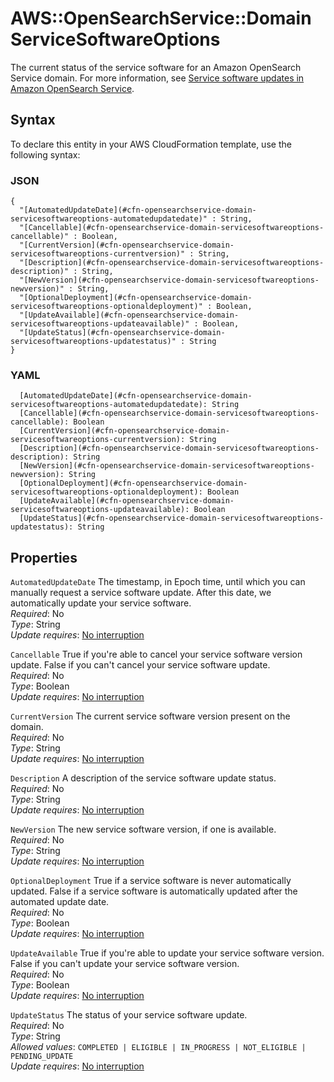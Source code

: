 # AWS::OpenSearchService::Domain ServiceSoftwareOptions<a name="aws-properties-opensearchservice-domain-servicesoftwareoptions"></a>

The current status of the service software for an Amazon OpenSearch Service domain\. For more information, see [Service software updates in Amazon OpenSearch Service](https://docs.aws.amazon.com/opensearch-service/latest/developerguide/service-software.html)\.

## Syntax<a name="aws-properties-opensearchservice-domain-servicesoftwareoptions-syntax"></a>

To declare this entity in your AWS CloudFormation template, use the following syntax:

### JSON<a name="aws-properties-opensearchservice-domain-servicesoftwareoptions-syntax.json"></a>

```
{
  "[AutomatedUpdateDate](#cfn-opensearchservice-domain-servicesoftwareoptions-automatedupdatedate)" : String,
  "[Cancellable](#cfn-opensearchservice-domain-servicesoftwareoptions-cancellable)" : Boolean,
  "[CurrentVersion](#cfn-opensearchservice-domain-servicesoftwareoptions-currentversion)" : String,
  "[Description](#cfn-opensearchservice-domain-servicesoftwareoptions-description)" : String,
  "[NewVersion](#cfn-opensearchservice-domain-servicesoftwareoptions-newversion)" : String,
  "[OptionalDeployment](#cfn-opensearchservice-domain-servicesoftwareoptions-optionaldeployment)" : Boolean,
  "[UpdateAvailable](#cfn-opensearchservice-domain-servicesoftwareoptions-updateavailable)" : Boolean,
  "[UpdateStatus](#cfn-opensearchservice-domain-servicesoftwareoptions-updatestatus)" : String
}
```

### YAML<a name="aws-properties-opensearchservice-domain-servicesoftwareoptions-syntax.yaml"></a>

```
  [AutomatedUpdateDate](#cfn-opensearchservice-domain-servicesoftwareoptions-automatedupdatedate): String
  [Cancellable](#cfn-opensearchservice-domain-servicesoftwareoptions-cancellable): Boolean
  [CurrentVersion](#cfn-opensearchservice-domain-servicesoftwareoptions-currentversion): String
  [Description](#cfn-opensearchservice-domain-servicesoftwareoptions-description): String
  [NewVersion](#cfn-opensearchservice-domain-servicesoftwareoptions-newversion): String
  [OptionalDeployment](#cfn-opensearchservice-domain-servicesoftwareoptions-optionaldeployment): Boolean
  [UpdateAvailable](#cfn-opensearchservice-domain-servicesoftwareoptions-updateavailable): Boolean
  [UpdateStatus](#cfn-opensearchservice-domain-servicesoftwareoptions-updatestatus): String
```

## Properties<a name="aws-properties-opensearchservice-domain-servicesoftwareoptions-properties"></a>

`AutomatedUpdateDate`  <a name="cfn-opensearchservice-domain-servicesoftwareoptions-automatedupdatedate"></a>
The timestamp, in Epoch time, until which you can manually request a service software update\. After this date, we automatically update your service software\.  
*Required*: No  
*Type*: String  
*Update requires*: [No interruption](https://docs.aws.amazon.com/AWSCloudFormation/latest/UserGuide/using-cfn-updating-stacks-update-behaviors.html#update-no-interrupt)

`Cancellable`  <a name="cfn-opensearchservice-domain-servicesoftwareoptions-cancellable"></a>
 True if you're able to cancel your service software version update\. False if you can't cancel your service software update\.  
*Required*: No  
*Type*: Boolean  
*Update requires*: [No interruption](https://docs.aws.amazon.com/AWSCloudFormation/latest/UserGuide/using-cfn-updating-stacks-update-behaviors.html#update-no-interrupt)

`CurrentVersion`  <a name="cfn-opensearchservice-domain-servicesoftwareoptions-currentversion"></a>
The current service software version present on the domain\.  
*Required*: No  
*Type*: String  
*Update requires*: [No interruption](https://docs.aws.amazon.com/AWSCloudFormation/latest/UserGuide/using-cfn-updating-stacks-update-behaviors.html#update-no-interrupt)

`Description`  <a name="cfn-opensearchservice-domain-servicesoftwareoptions-description"></a>
A description of the service software update status\.  
*Required*: No  
*Type*: String  
*Update requires*: [No interruption](https://docs.aws.amazon.com/AWSCloudFormation/latest/UserGuide/using-cfn-updating-stacks-update-behaviors.html#update-no-interrupt)

`NewVersion`  <a name="cfn-opensearchservice-domain-servicesoftwareoptions-newversion"></a>
The new service software version, if one is available\.  
*Required*: No  
*Type*: String  
*Update requires*: [No interruption](https://docs.aws.amazon.com/AWSCloudFormation/latest/UserGuide/using-cfn-updating-stacks-update-behaviors.html#update-no-interrupt)

`OptionalDeployment`  <a name="cfn-opensearchservice-domain-servicesoftwareoptions-optionaldeployment"></a>
True if a service software is never automatically updated\. False if a service software is automatically updated after the automated update date\.  
*Required*: No  
*Type*: Boolean  
*Update requires*: [No interruption](https://docs.aws.amazon.com/AWSCloudFormation/latest/UserGuide/using-cfn-updating-stacks-update-behaviors.html#update-no-interrupt)

`UpdateAvailable`  <a name="cfn-opensearchservice-domain-servicesoftwareoptions-updateavailable"></a>
True if you're able to update your service software version\. False if you can't update your service software version\.  
*Required*: No  
*Type*: Boolean  
*Update requires*: [No interruption](https://docs.aws.amazon.com/AWSCloudFormation/latest/UserGuide/using-cfn-updating-stacks-update-behaviors.html#update-no-interrupt)

`UpdateStatus`  <a name="cfn-opensearchservice-domain-servicesoftwareoptions-updatestatus"></a>
The status of your service software update\.  
*Required*: No  
*Type*: String  
*Allowed values*: `COMPLETED | ELIGIBLE | IN_PROGRESS | NOT_ELIGIBLE | PENDING_UPDATE`  
*Update requires*: [No interruption](https://docs.aws.amazon.com/AWSCloudFormation/latest/UserGuide/using-cfn-updating-stacks-update-behaviors.html#update-no-interrupt)
